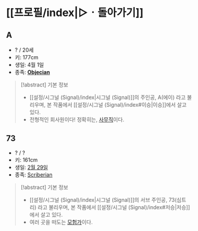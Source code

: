# [[프로필/index|▷ㆍ돌아가기]]
## A

- ? / 20세
- 키: 177cm
- 생일: 4월 1일
- 종족: [**Objecian**](https://namu.wiki/w/%EC%98%A4%EB%B8%8C%EC%A0%9D%ED%8A%B8%20%ED%97%A4%EB%93%9C)

> [!abstract] 기본 정보
> - [[설정/시그널 (Signal)/index|시그널 (Signal)]]의 주인공, A(에이) 라고 불리우며, 본 작품에서 [[설정/시그널 (Signal)/index#이승|이승]]에서 살고 있다.
> - 전형적인 회사원이다! 정확히는, [사무직](https://namu.wiki/w/%EC%82%AC%EB%AC%B4%EC%A7%81)이다.

## 73

- ? / ?
- 키: 161cm
- 생일: [2월 29일](https://namu.wiki/w/2%EC%9B%94%2029%EC%9D%BC)
- 종족: [Scriberian](https://namu.wiki/w/%EA%B8%80)

> [!abstract] 기본 정보
> - [[설정/시그널 (Signal)/index|시그널 (Signal)]]의 서브 주인공, 73(심트리) 라고 불리우며, 본 작품에서 [[설정/시그널 (Signal)/index#저승|저승]]에서 살고 있다.
> - 여러 곳을 떠도는 [모험가](https://namu.wiki/w/%EB%AA%A8%ED%97%98%EA%B0%80)이다. 